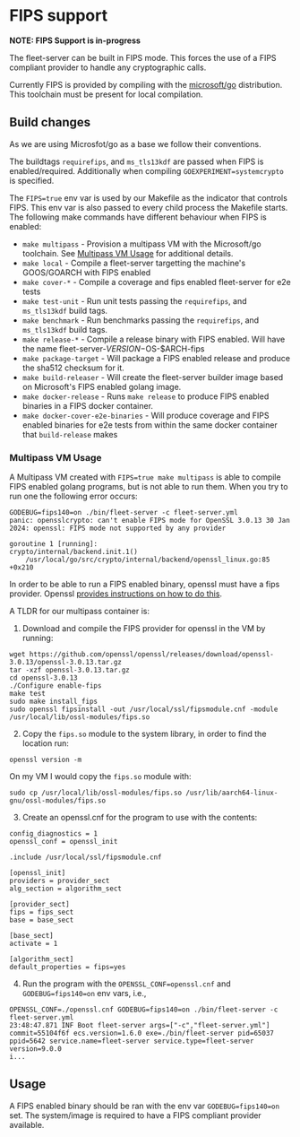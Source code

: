 # FIPS support

**NOTE: FIPS Support is in-progress**

The fleet-server can be built in FIPS mode.
This forces the use of a FIPS compliant provider to handle any cryptographic calls.

Currently FIPS is provided by compiling with the [microsoft/go](https://github.com/microsoft/go) distribution.
This toolchain must be present for local compilation.


## Build changes

As we are using Microsfot/go as a base we follow their conventions.

The buildtags `requirefips`, and `ms_tls13kdf` are passed when FIPS is enabled/required.
Additionally when compiling `GOEXPERIMENT=systemcrypto` is specified.

The `FIPS=true` env var is used by our Makefile as the indicator that controls FIPS.
This env var is also passed to every child process the Makefile starts.
The following make commands have different behaviour when FIPS is enabled:

- `make multipass` - Provision a multipass VM with the Microsoft/go toolchain. See [Multipass VM Usage](#multipass-vm-usage) for additional details.
- `make local` - Compile a fleet-server targetting the machine's GOOS/GOARCH with FIPS enabled
- `make cover-*` - Compile a coverage and fips enabled fleet-server for e2e tests
- `make test-unit` - Run unit tests passing the `requirefips`, and `ms_tls13kdf` build tags.
- `make benchmark` - Run benchmarks passing the `requirefips`, and  `ms_tls13kdf` build tags.
- `make release-*` - Compile a release binary with FIPS enabled. Will have the name fleet-server-$VERSION-$OS-$ARCH-fips
- `make package-target` - Will package a FIPS enabled release and produce the sha512 checksum for it.
- `make build-releaser` - Will create the fleet-server builder image based on Microsoft's FIPS enabled golang image.
- `make docker-release` - Runs `make release` to produce FIPS enabled binaries in a FIPS docker container.
- `make docker-cover-e2e-binaries` - Will produce coverage and FIPS enabled binaries for e2e tests from within the same docker container that `build-release` makes

### Multipass VM Usage

A Multipass VM created with `FIPS=true make multipass` is able to compile FIPS enabled golang programs, but is not able to run them.
When you try to run one the following error occurs:
```
GODEBUG=fips140=on ./bin/fleet-server -c fleet-server.yml
panic: opensslcrypto: can't enable FIPS mode for OpenSSL 3.0.13 30 Jan 2024: openssl: FIPS mode not supported by any provider

goroutine 1 [running]:
crypto/internal/backend.init.1()
	/usr/local/go/src/crypto/internal/backend/openssl_linux.go:85 +0x210
```

In order to be  able to run a FIPS enabled binary, openssl must have a fips provider.
Openssl [provides instructions on how to do this](https://github.com/openssl/openssl/blob/master/README-FIPS.md).

A TLDR for our multipass container is:

1. Download and compile the FIPS provider for openssl in the VM by running:
```
wget https://github.com/openssl/openssl/releases/download/openssl-3.0.13/openssl-3.0.13.tar.gz
tar -xzf openssl-3.0.13.tar.gz
cd openssl-3.0.13
./Configure enable-fips
make test
sudo make install_fips
sudo openssl fipsinstall -out /usr/local/ssl/fipsmodule.cnf -module /usr/local/lib/ossl-modules/fips.so
```

2. Copy the `fips.so` module to the system library, in order to find the location run:
```
openssl version -m
```

On my VM I would copy the `fips.so` module with:
```
sudo cp /usr/local/lib/ossl-modules/fips.so /usr/lib/aarch64-linux-gnu/ossl-modules/fips.so
```

3. Create an openssl.cnf for the program to use with the contents:
```
config_diagnostics = 1
openssl_conf = openssl_init

.include /usr/local/ssl/fipsmodule.cnf

[openssl_init]
providers = provider_sect
alg_section = algorithm_sect

[provider_sect]
fips = fips_sect
base = base_sect

[base_sect]
activate = 1

[algorithm_sect]
default_properties = fips=yes
```

4. Run the program with the `OPENSSL_CONF=openssl.cnf` and `GODEBUG=fips140=on` env vars, i.e.,
```
OPENSSL_CONF=./openssl.cnf GODEBUG=fips140=on ./bin/fleet-server -c fleet-server.yml
23:48:47.871 INF Boot fleet-server args=["-c","fleet-server.yml"] commit=55104f6f ecs.version=1.6.0 exe=./bin/fleet-server pid=65037 ppid=5642 service.name=fleet-server service.type=fleet-server version=9.0.0
i...
```

## Usage

A FIPS enabled binary should be ran with the env var `GODEBUG=fips140=on` set.
The system/image is required to have a FIPS compliant provider available.
